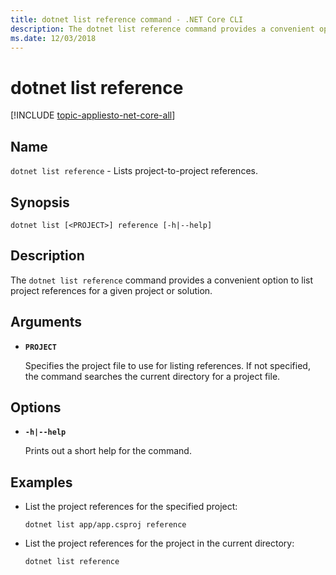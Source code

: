 ```yaml
---
title: dotnet list reference command - .NET Core CLI
description: The dotnet list reference command provides a convenient option to list project to project references.
ms.date: 12/03/2018
---
```

# dotnet list reference

[!INCLUDE [topic-appliesto-net-core-all](../../../includes/topic-appliesto-net-core-all.md)]

## Name

`dotnet list reference` - Lists project-to-project references.

## Synopsis

`dotnet list [<PROJECT>] reference [-h|--help]`

## Description

The `dotnet list reference` command provides a convenient option to list project references for a given project or solution.

## Arguments

* **`PROJECT`**

  Specifies the project file to use for listing references. If not specified, the command searches the current directory for a project file.

## Options

* **`-h|--help`**

  Prints out a short help for the command.

## Examples

* List the project references for the specified project:

  ```console
  dotnet list app/app.csproj reference
  ```

* List the project references for the project in the current directory:

  ```console
  dotnet list reference
  ```
